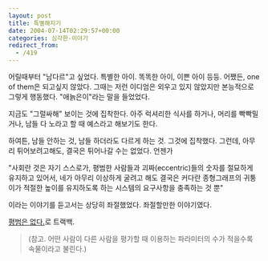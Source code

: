 ```yaml
---
layout: post
title: 특별해지기
date: 2004-07-14T02:29:57+00:00
categories: 심각한-이야기
redirect_from:
  - /419
---
```


어릴때부터 "남다르"고 싶었다. 특별한 아이. 똑똑한 아이, 이쁜 아이 등등. 어쨌든, one of them은 되고싶지 않았다. 그때는 저런 이디엄은 외우고 있지 않았지만 본능적으로 그렇게 행동했다. "애늙은이"라는 말을 들었었다.

지금도 "그럴싸해" 보이는 것에 집착한다. 아주 럭셔리한 식사를 하거나, 머리를 빡빡밀거나, 남들 다 노라고 할 때 예스라고 해보기도 한다.

하여튼, 남들 안하는 것, 남들 하더라도 다르게 하는 것. 그것에 집착했다. 그런데, 아무리 튀어보려고해도, 결국은 튀어나갈 수는 없었다. 언젠가

"사회란 것은 자기 스스로가, 평범한 사람들과 괴짜(eccentric)들의 숫자를 절묘하게 유지하고 있어서, 네가 아무리 이상하게 굴려고 해도 결국은 커다란 종형그래프의 귀퉁이가 적절한 높이를 유지하도록 하는 시스템의 요구사항을 충족하는 것 뿐"

이라는 이야기를 듣고서는 상당히 좌절했었다. 좌절할만한 이야기였다.

<a href="http://blog.empas.com/limpidly/2402344">평범은 없다.</a>로 트랙백.

> (참고. 어떤 사람이 다른 사람을 평가할 때 이용하는 파라미터의 수가 적을수록 속물이라고 불린다.)


<div id=comments>
</div>
